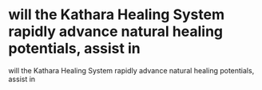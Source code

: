 # will the Kathara Healing System rapidly advance natural healing potentials, assist in

will the Kathara Healing System rapidly advance natural healing potentials, assist in